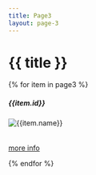 ```yaml
---
title: Page3
layout: page-3
---
```


# {{ title }}

<div class="container mt-4">
  <div class="row row-cols-1 row-cols-md-2 row-cols-lg-3">  

{% for item in page3 %}

  <div class="col mb-4">
    <div class="card h-100">
      <h5 class="card-header text-white bg-secondary mb-0">{{item.id}}</h5>
      <img src="{{item.profile_photo}}" class="w-50 d-block mb-3" alt="{{item.name}}">
      <div class="card-body">
        <h6 class="card-title text-muted my-0"></h6>
        <div class="card-text font-italic my-0"></div>
        <a class="btn btn-sm btn-outline-secondary card-link mt-2 stretched-link" href="{{item.name | slug}}">more info</a>
      </div>
    </div>
  </div>

{% endfor %}

  </div>
</div>
